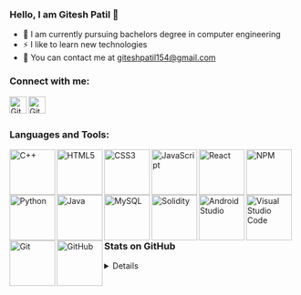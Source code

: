 ### Hello, I am Gitesh Patil 👋 

- 🌱 I am currently pursuing bachelors degree in computer engineering
- ⚡ I like to learn new technologies
- 👯 You can contact me at [giteshpatil154@gmail.com][email]


### Connect with me:

[<img align="left" alt="Gitesh2435 | LinkedIn" width="30px" src="https://github.com/Gitesh2435/Gitesh2435/tree/main/icons/linkedin.png?raw=true" />][linkedin]
[<img align="left" alt="Gitesh2435 | Instagram" width="30px" src="https://github.com/Gitesh2435/Gitesh2435/tree/main/icons/instagram.png?raw=true" />][instagram]

<br/><br/>

### Languages and Tools:

<img align="left" alt="C++" width="80px" src="https://github.com/Gitesh2435/Gitesh2435/tree/main/icons/icons8-c++-144.png?raw=true" />
<img align="left" alt="HTML5" width="80px" src="https://github.com/Gitesh2435/Gitesh2435/tree/main/icons/icons8-html-5-144.png?raw=true" />
<img align="left" alt="CSS3" width="80px" src="https://github.com/Gitesh2435/Gitesh2435/tree/main/icons/icons8-css3-144.png?raw=true" />
<img align="left" alt="JavaScript" width="80px" src="https://github.com/Gitesh2435/Gitesh2435/tree/main/icons/icons8-javascript-144.png?raw=true" />
<img align="left" alt="React" width="80px" src="https://github.com/Gitesh2435/Gitesh2435/tree/main/icons/icons8-react-160.png?raw=true" />
<img align="left" alt="NPM" width="80px" src="https://github.com/Gitesh2435/Gitesh2435/tree/main/icons/icons8-npm-144.png?raw=true" />
<img align="left" alt="Python" width="80px" src="https://github.com/Gitesh2435/Gitesh2435/tree/main/icons/icons8-python-144.png?raw=true" />
<img align="left" alt="Java" width="80px" src="https://github.com/Gitesh2435/Gitesh2435/tree/main/icons/icons8-java-144.png?raw=true" />
<img align="left" alt="MySQL" width="80px" src="https://github.com/Gitesh2435/Gitesh2435/tree/main/icons/icons8-mysql-logo-144.png?raw=true" />
<img align="left" alt="Solidity" width="80px" src="https://github.com/Gitesh2435/Gitesh2435/tree/main/icons/file_type_light_solidity_icon_130436.png?raw=true" />
<img align="left" alt="Android Studio" width="80px" src="https://github.com/Gitesh2435/Gitesh2435/tree/main/icons/icons8-android-studio-240.png?raw=true" />
<img align="left" alt="Visual Studio Code" width="80px" src="https://github.com/Gitesh2435/Gitesh2435/tree/main/icons/icons8-visual-studio-code-2019-144.png?raw=true" />
<img align="left" alt="Git" width="80px" src="https://github.com/Gitesh2435/Gitesh2435/tree/main/icons/icons8-git-144.png?raw=true" />
<img align="left" alt="GitHub" width="80px" src="https://github.com/Gitesh2435/Gitesh2435/tree/main/icons/icons8-github-128.png?raw=true" />

<br/> <br/> <br/> <br/> <br/> <br/> <br/>

### Stats on GitHub
<details>
<br/>
<a href="https://github.com/Gitesh2435">
    <img align="center" alt="Gitesh2435's GitHub Stats" height="165px" src="https://github-readme-stats.vercel.app/api?username=Gitesh2435&show_icons=true&hide_border=true&theme=tokyonight" />
</a>
<a href="https://github.com/Gitesh2435">
    <img align="center" alt="Gitesh2435's GitHub Stats" height="165px" src="https://github-readme-stats.vercel.app/api/top-langs/?username=Gitesh2435&layout=compact&theme=tokyonight&hide_border=true" />
</a>
</details>

[instagram]: https://www.instagram.com/gitesh_patil_29/
[linkedin]: https://www.linkedin.com/in/gitesh-patil-81962b212/
[email]: mailto:giteshpatil154@gmail.com